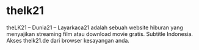 # thelk21
theLK21 – Dunia21 – Layarkaca21 adalah sebuah website hiburan yang menyajikan streaming film atau download movie gratis. Subtitle Indonesia. Akses thelk21.de dari browser kesayangan anda.

